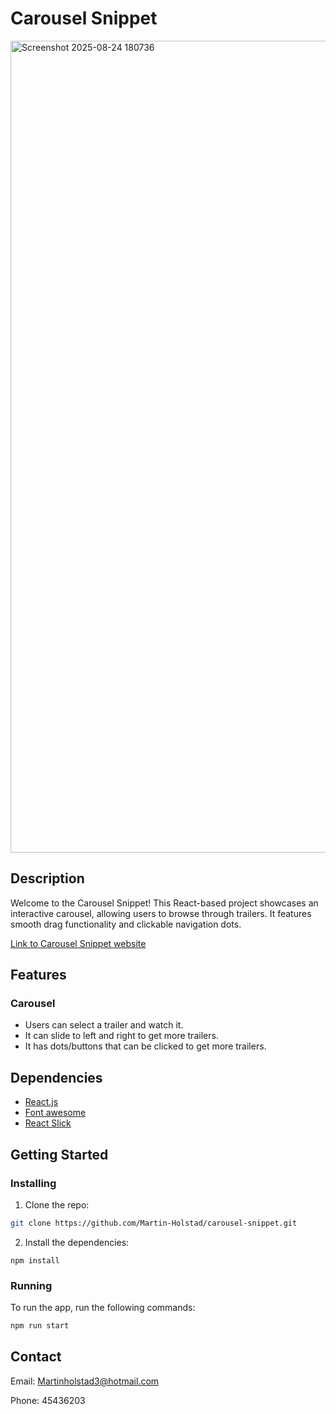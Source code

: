 # Carousel Snippet

<img width="2555" height="1299" alt="Screenshot 2025-08-24 180736" src="https://github.com/user-attachments/assets/4468ecd6-3b94-49ab-862f-82e68474b78e" />

## Description

Welcome to the Carousel Snippet! This React-based project showcases an interactive carousel, allowing users to browse through trailers. It features smooth drag functionality and clickable navigation dots.

[Link to Carousel Snippet website](https://carousel-snippet.netlify.app/)

## Features

### Carousel

- Users can select a trailer and watch it.
- It can slide to left and right to get more trailers.
- It has dots/buttons that can be clicked to get more trailers.

## Dependencies

- [React.js](https://reactjs.org/)
- [Font awesome](https://docs.fontawesome.com/)
- [React Slick](https://react-slick.neostack.com/)

## Getting Started

### Installing

1. Clone the repo:

```bash
git clone https://github.com/Martin-Holstad/carousel-snippet.git
```

2. Install the dependencies:

```
npm install
```

### Running

To run the app, run the following commands:

```bash
npm run start
```

## Contact

Email: Martinholstad3@hotmail.com

Phone: 45436203

